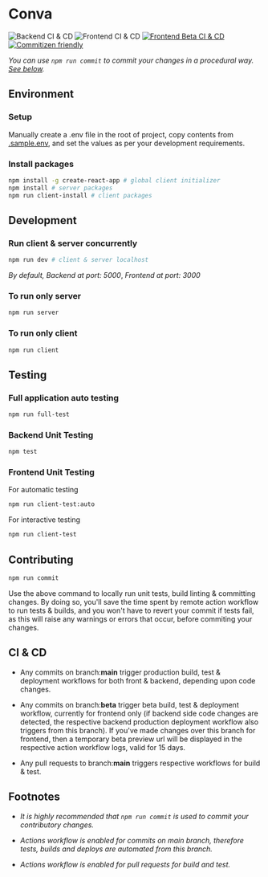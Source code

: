 # Conva

![Backend CI & CD](https://github.com/ranjanistic/conva/workflows/Backend%20CI%20&%20CD/badge.svg)
![Frontend CI & CD](https://github.com/ranjanistic/conva/workflows/Frontend%20CI%20&%20CD/badge.svg)
[![Frontend Beta CI & CD](https://github.com/ranjanistic/conva/actions/workflows/client-beta.yml/badge.svg)](https://github.com/ranjanistic/conva/actions/workflows/client-beta.yml)
[![Commitizen friendly](https://img.shields.io/badge/commitizen-friendly-brightgreen.svg)](http://commitizen.github.io/cz-cli/)

_You can use ```npm run commit``` to commit your changes in a procedural way. [See below](#contributing)._

## Environment

### Setup

Manually create a .env file in the root of project, copy contents from [.sample.env](.sample.env), and set the values as per your development requirements.

### Install packages

```bash
npm install -g create-react-app # global client initializer
npm install # server packages
npm run client-install # client packages
```

## Development

### Run client & server concurrently

```bash
npm run dev # client & server localhost
```

_By default, Backend at port: 5000_, _Frontend at port: 3000_

### To run only server

```bash
npm run server
```

### To run only client

```bash
npm run client
```

## Testing

### Full application auto testing

```bash
npm run full-test
```

### Backend Unit Testing

```bash
npm test
```

### Frontend Unit Testing

For automatic testing

```bash
npm run client-test:auto
```

For interactive testing

```bash
npm run client-test
```

## Contributing

```bash
npm run commit
```

Use the above command to locally run unit tests, build linting & committing changes. By doing so, you'll save the time spent by remote action workflow to run tests & builds, and you won't have to revert your commit if tests fail, as this will raise any warnings or errors that occur, before commiting your changes.

## CI & CD

- Any commits on branch:**main** trigger production build, test & deployment workflows for both front & backend, depending upon code changes.

- Any commits on branch:**beta** trigger beta build, test & deployment workflow, currently for frontend only (if backend side code changes are detected, the respective backend production deployment workflow also triggers from this branch). If you've made changes over this branch for frontend, then a temporary beta preview url will be displayed in the respective action workflow logs, valid for 15 days.

- Any pull requests to branch:**main** triggers respective workflows for build & test.

## Footnotes

- _It is highly recommended that ```npm run commit``` is used to commit your contributory changes._
- _Actions workflow is enabled for commits on main branch, therefore tests, builds and deploys are automated from this branch._

- _Actions workflow is enabled for pull requests for build and test._
